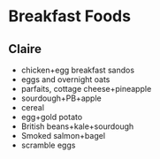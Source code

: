 # Breakfast Foods

## Claire

- chicken+egg breakfast sandos 
- eggs and overnight oats
- parfaits, cottage cheese+pineapple
- sourdough+PB+apple
- cereal
- egg+gold potato
- British beans+kale+sourdough
- Smoked salmon+bagel
- scramble eggs
